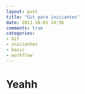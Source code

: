 ```yaml
---
layout: post
title: "Git para iniciantes"
date: 2011-10-01 14:36
comments: true
categories:
- Git
- iniciantes
- basic
- workflow
---
```


# Yeahh